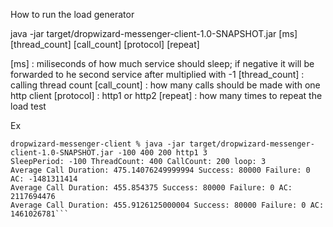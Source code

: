 How to run the load generator 

java -jar target/dropwizard-messenger-client-1.0-SNAPSHOT.jar [ms] [thread_count] [call_count] [protocol] [repeat]

[ms] : miliseconds of how much service should sleep; if negative it will be forwarded to he second service after multiplied with -1
[thread_count] : calling thread count
[call_count] : how many calls should be made with one http client
[protocol] : http1 or http2
[repeat] : how many times to repeat the load test

Ex
```
dropwizard-messenger-client % java -jar target/dropwizard-messenger-client-1.0-SNAPSHOT.jar -100 400 200 http1 3
SleepPeriod: -100 ThreadCount: 400 CallCount: 200 loop: 3
Average Call Duration: 475.14076249999994 Success: 80000 Failure: 0 AC: -1481311414
Average Call Duration: 455.854375 Success: 80000 Failure: 0 AC: 2117694476
Average Call Duration: 455.9126125000004 Success: 80000 Failure: 0 AC: 1461026781```